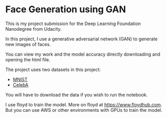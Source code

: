 # Face Generation using GAN

This is my project submission for the Deep Learning Foundation Nanodegree from Udacity.

In this project, I use a generative adversarial network (GAN) to generate new images of faces.

You can view my work and the model accuracy directly downloading and opening the html file.

The project uses two datasets in this project:
- [MNIST](http://yann.lecun.com/exdb/mnist/)
- [CelebA](http://mmlab.ie.cuhk.edu.hk/projects/CelebA.html)

You will have to download the data if you wish to run the notebook.

I use floyd to train the model. More on floyd at https://www.floydhub.com. But you can use AWS or other environments with GPUs to train the model.
